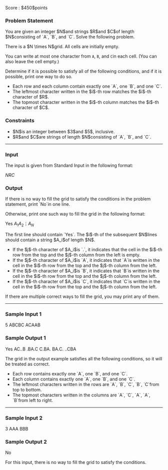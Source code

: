 
<div>

<span>

<span>

<p>
Score : $450$points
</p>

<div>

<section>

### **Problem Statement**

<p>
You are given an integer $N$and strings $R$and $C$of length $N$consisting of `A`, `B`, and `C`. Solve the following problem.
</p>

<p>
There is a $N \times N$grid. All cells are initially empty.

You can write at most one character from `A`, `B`, and `C`in each cell. (You can also leave the cell empty.)
</p>

<p>
Determine if it is possible to satisfy all of the following conditions, and if it is possible, print one way to do so.
</p>

<ul>

<li>
Each row and each column contain exactly one `A`, one `B`, and one `C`.
</li>

<li>
The leftmost character written in the $i$-th row matches the $i$-th character of $R$.
</li>

<li>
The topmost character written in the $i$-th column matches the $i$-th character of $C$.
</li>

</ul>

</section>

</div>

<div>

<section>

### **Constraints**

<ul>

<li>
$N$is an integer between $3$and $5$, inclusive.
</li>

<li>
$R$and $C$are strings of length $N$consisting of `A`, `B`, and `C`.
</li>

</ul>

</section>

</div>

---

<div>

<div>

<section>

### **Input**

<p>
The input is given from Standard Input in the following format:
</p>

<div>

$N$$R$$C$
</div>

</section>

</div>

<div>

<section>

### **Output**

<p>
If there is no way to fill the grid to satisfy the conditions in the problem statement, print `No`in one line.

Otherwise, print one such way to fill the grid in the following format:
</p>

<div>

Yes
$A_1$$A_2$$\vdots$$A_N$
</div>

<p>
The first line should contain `Yes`.
The $i$-th of the subsequent $N$lines should contain a string $A_i$of length $N$.
</p>

<ul>

<li>
If the $j$-th character of $A_i$is `.`, it indicates that the cell in the $i$-th row from the top and the $j$-th column from the left is empty.
</li>

<li>
If the $j$-th character of $A_i$is `A`, it indicates that `A`is written in the cell in the $i$-th row from the top and the $j$-th column from the left.
</li>

<li>
If the $j$-th character of $A_i$is `B`, it indicates that `B`is written in the cell in the $i$-th row from the top and the $j$-th column from the left.
</li>

<li>
If the $j$-th character of $A_i$is `C`, it indicates that `C`is written in the cell in the $i$-th row from the top and the $j$-th column from the left.
</li>

</ul>

<p>
If there are multiple correct ways to fill the grid, you may print any of them.
</p>

</section>

</div>

</div>

---

<div>

<section>

### **Sample Input 1**

<div>

5
ABCBC
ACAAB

</div>

</section>

</div>

<div>

<section>

### **Sample Output 1**

<div>

Yes
AC..B
.BA.C
C.BA.
BA.C.
..CBA

</div>

<p>
The grid in the output example satisfies all the following conditions, so it will be treated as correct.
</p>

<ul>

<li>
Each row contains exactly one `A`, one `B`, and one `C`.
</li>

<li>
Each column contains exactly one `A`, one `B`, and one `C`.
</li>

<li>
The leftmost characters written in the rows are `A`, `B`, `C`, `B`, `C`from top to bottom.
</li>

<li>
The topmost characters written in the columns are `A`, `C`, `A`, `A`, `B`from left to right.
</li>

</ul>

</section>

</div>

---

<div>

<section>

### **Sample Input 2**

<div>

3
AAA
BBB

</div>

</section>

</div>

<div>

<section>

### **Sample Output 2**

<div>

No

</div>

<p>
For this input, there is no way to fill the grid to satisfy the conditions.
</p>

</section>

</div>

</span>

</span>

</div>
